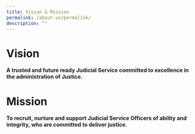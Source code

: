 ```yaml
---
title: Vision & Mission
permalink: /about-us/permalink/
description: ""
---
```

# Vision

**A trusted and future ready Judicial Service committed to excellence in the administration of Justice.**

# Mission

**To recruit, nurture and support Judicial Service Officers of ability and integrity, who are committed to deliver justice.**